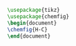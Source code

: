 
```tikz
\usepackage{tikz}
\usepackage{chemfig}
\begin{document}
\chemfig{H-C}
\end{document}

```








